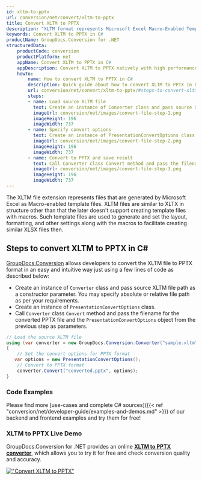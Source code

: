 ```yaml
---
id: xltm-to-pptx
url: conversion/net/convert/xltm-to-pptx
title: Convert XLTM to PPTX
description: "XLTM format represents Microsoft Excel Macro-Enabled Template with .xltm extension. Learn how to convert XLTM to PPTX file programmatically in C# language using GroupDocs.Conversion for .NET library."
keywords: Convert XLTM to PPTX in C#
productName: GroupDocs.Conversion for .NET
structuredData:
    productCode: conversion
    productPlatform: net
    appName: Convert XLTM to PPTX in C#
    appDescription: Convert XLTM to PPTX natively with high performance using C# language and server side GroupDocs.Conversion for .NET APIs, without the use of any software like Microsoft or Open Office.
    howTo:
        name: How to convert XLTM to PPTX in C# 
        description: Quick guide about how to convert XLTM to PPTX in C# with high performance and accuracy.
        url: conversion/net/convert/xltm-to-pptx/#steps-to-convert-xltm-to-pptx-in-c
        steps:
        - name: Load source XLTM file 
          text: Create an instance of Converter class and pass source XLTM file path as a constructor parameter. You may specify absolute or relative file path as per your requirements. 
          imageUrl: conversion/net/images/convert-file-step-1.png
          imageHeight: 196
          imageWidth: 737
        - name: Specify convert options 
          text: Create an instance of PresentationConvertOptions class.
          imageUrl: conversion/net/images/convert-file-step-2.png
          imageHeight: 196
          imageWidth: 737
        - name: Convert to PPTX and save result 
          text: Call Converter class Convert method and pass the filename for the converted HTML file and the PresentationConvertOptions object from the previous step as parameters.
          imageUrl: conversion/net/images/convert-file-step-3.png
          imageHeight: 196
          imageWidth: 737
---
```


The XLTM file extension represents files that are generated by Microsoft Excel as Macro-enabled template files. XLTM files are similar to XLTX in structure other than that the later doesn't support creating template files with macros. Such template files are used to generate and set the layout, formatting, and other settings along with the macros to facilitate creating similar XLSX files then.

## Steps to convert XLTM to PPTX in C#

[GroupDocs.Conversion](https://products.groupdocs.com/conversion/net) allows developers to convert the XLTM file to PPTX format in an easy and intuitive way just using a few lines of code as described below:

* Create an instance of `Converter` class and pass source XLTM file path as a constructor parameter. You may specify absolute or relative file path as per your requirements. 
* Create an instance of `PresentationConvertOptions` class.
* Call `Converter` class `Convert` method and pass the filename for the converted PPTX file and the `PresentationConvertOptions` object from the previous step as parameters.

```csharp
// Load the source XLTM file
using (var converter = new GroupDocs.Conversion.Converter("sample.xltm"))
{
    // Set the convert options for PPTX format
   var options = new PresentationConvertOptions();
    // Convert to PPTX format
    converter.Convert("converted.pptx", options);
}
```

### Code Examples

Please find more [use-cases and complete C# sources]({{< ref "conversion/net/developer-guide/examples-and-demos.md" >}}) of our backend and frontend examples and try them for free!

### XLTM to PPTX Live Demo

GroupDocs.Conversion for .NET provides an online [**XLTM to PPTX converter**](https://products.groupdocs.app/conversion/xltm-to-pptx), which allows you to try it for free and check conversion quality and accuracy.

[!["Convert XLTM to PPTX"](conversion/net/images/convert-to-pptx/convert-xltm-to-pptx.png)](https://products.groupdocs.app/conversion/xltm-to-pptx)